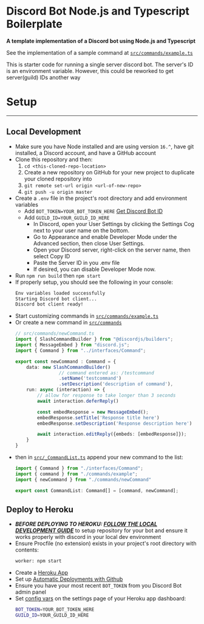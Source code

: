 # Discord Bot Node.js and Typescript Boilerplate
**A template implementation of a Discord bot using Node.js and Typescript**

See the implementation of a sample command at [`src/commands/example.ts`](src/commands/example.ts)

This is starter code for running a single server discord bot. The server's ID is an environment variable. However, this could be reworked to get server(guild) IDs another way

# Setup
---
## Local Development
- Make sure you have Node installed and are using version `16.^`, have git installed, a Discord account, and have a GitHub account
- Clone this repository and then: 
    1. `cd <this-cloned-repo-location>`
    2. Create a new repository on GitHub for your new project to duplicate your cloned repository into
    3. `git remote set-url origin <url-of-new-repo>`
    4. `git push -u origin master`
- Create a `.env` file in the project's root directory and add environment variables
    - Add `BOT_TOKEN=YOUR_BOT_TOKEN_HERE` [Get Discord Bot ID](https://discordjs.guide/preparations/setting-up-a-bot-application.html#creating-your-bot)
    - Add `GUILD_ID=YOUR_GUILD_ID_HERE`
        - In Discord, open your User Settings by clicking the Settings Cog next to your user name on the bottom.
        - Go to Appearance and enable Developer Mode under the Advanced section, then close User Settings.
        - Open your Discord server, right-click on the server name, then select Copy ID
        - Paste the Server ID in you .env file
        - If desired, you can disable Developer Mode now.
- Run `npm run build` then `npm start`
- If properly setup, you should see the following in your console:
    ```bash
    Env variables loaded successfully
    Starting Discord bot client...
    Discord bot client ready!
    ```
- Start customizing commands in [`src/commands/example.ts`](src/commands/example.ts)
- Or create a new command in [`src/commands`](src/commands)
    ```typescript
    // src/commands/newCommand.ts
    import { SlashCommandBuilder } from "@discordjs/builders";
    import { MessageEmbed } from "discord.js";
    import { Command } from "../interfaces/Command"; 

    export const newCommand : Command = {
        data: new SlashCommandBuilder()
                    // command entered as: /testcommand
                    .setName('testcommand')
                    .setDescription('description of command'),
        run: async (interaction) => {
            // allow for response to take longer than 3 seconds
            await interaction.deferReply() 

            const embedResponse = new MessageEmbed();
            embedResponse.setTitle('Response title here')
            embedResponse.setDescription('Response description here')

            await interaction.editReply({embeds: [embedResponse]});
        }
    }
    ```
- then in [`src/_CommandList.ts`](src/_CommandList.ts) append your new command to the list:
    ```typescript
    import { Command } from "./interfaces/Command";
    import { command } from "./commands/example";
    import { newCommand } from "./commands/newCommand"

    export const CommandList: Command[] = [command, newCommand];
    ```

## Deploy to Heroku
- ***BEFORE DEPLOYING TO HEROKU: [FOLLOW THE LOCAL DEVELOPMENT GUIDE](#local-development)*** to setup repository for your bot and ensure it works properly with discord in your local dev environment
- Ensure Procfile (no extension) exists in your project's root directory with contents: 
    ```bash
    worker: npm start
    ```
- Create a [Heroku App](https://signup.heroku.com/)
- Set up [Automatic Deployments with Github](https://devcenter.heroku.com/articles/github-integration)
- Ensure you have your most recent `BOT_TOKEN` from you Discord Bot admin panel
- Set [config vars](https://devcenter.heroku.com/articles/config-vars) on the settings page of your Heroku app dashboard:
    ```bash
    BOT_TOKEN=YOUR_BOT_TOKEN_HERE
    GUILD_ID=YOUR_GUILD_ID_HERE
    ```


